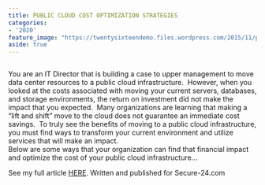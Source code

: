 ```yaml
---
title: PUBLIC CLOUD COST OPTIMIZATION STRATEGIES
categories:
- '2020'
feature_image: "https://twentysixteendemo.files.wordpress.com/2015/11/post.png"
aside: true
---
```


<!-- wp:image {"align":"center","id":404,"sizeSlug":"large"} -->
<div class="wp-block-image"><figure class="aligncenter size-large"><img src="https://captainhyperscaler.files.wordpress.com/2020/02/image-3.jpeg?w=300" alt="" class="wp-image-404"/></figure></div>
<!-- /wp:image -->

<!-- wp:paragraph -->
<p>You are an IT Director that is building a case to upper management to move data center resources to a public cloud infrastructure.&nbsp; However, when you looked at the costs associated with moving your current servers, databases, and storage environments, the return on investment did not make the impact that you expected.&nbsp; Many organizations are learning that making a “lift and shift” move to the cloud does not guarantee an immediate cost savings.&nbsp; To truly see the benefits of moving to a public cloud infrastructure, you must find ways to transform your current environment and utilize services that will make an impact.&nbsp; <br>Below are some ways that your organization can find that financial impact and optimize the cost of your public cloud infrastructure...</p>
<!-- /wp:paragraph -->

<!-- wp:paragraph -->
<p>See my full article <a rel="noreferrer noopener" aria-label="HERE (opens in a new tab)" href="https://www.secure-24.com/public-cloud-cost-optimization/" target="_blank">HERE</a>.  Written and published for Secure-24.com</p>
<!-- /wp:paragraph -->
